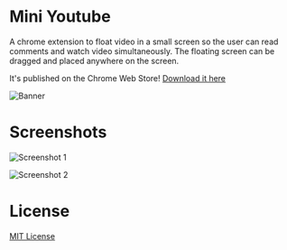 # Mini Youtube
A chrome extension to float video in a small screen so the user can read comments and watch video simultaneously.
The floating screen can be dragged and placed anywhere on the screen.

It's published on the Chrome Web Store! [Download it here](http://goo.gl/TyNOlF)

![Banner](https://raw.githubusercontent.com/jianweichuah/miniyoutube/master/screenshots/promotional_tile_marquee.png)

# Screenshots

![Screenshot 1](https://raw.githubusercontent.com/jianweichuah/miniyoutube/master/screenshots/Screenshot1.png)

![Screenshot 2](https://raw.github.com/jianweichuah/miniyoutube/master/screenshots/Screenshot2.png)

# License

[MIT License](https://github.com/jianweichuah/miniyoutube/blob/master/LICENSE.md)
